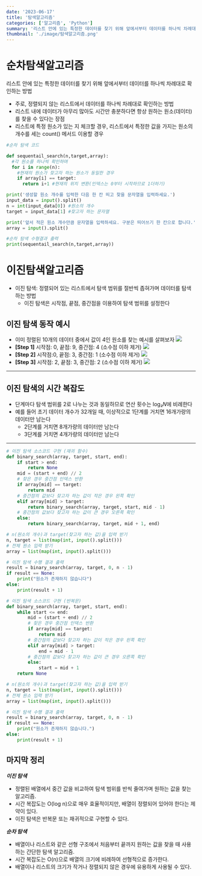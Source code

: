 ```yaml
---
date: '2023-06-17'
title: '탐색알고리즘'
categories: ['알고리즘', 'Python']
summary: '리스트 안에 있는 특정한 데이터를 찾기 위해 앞에서부터 데이터를 하나씩 차례대로 확인하는 방법'
thumbnail: './image/탐색알고리즘.png'
---
```


# 순차탐색알고리즘

리스트 안에 있는 특정한 데이터를 찾기 위해 앞에서부터 데이터를 하나씩 차례대로 확인하는 방법

- 주로, 정렬되지 않는 리스트에서 데이터를 하나씩 차례대로 확인하는 방법
- 리스트 내에 데이터가 아무리 많아도 시간만 충분하다면 항상 원하는 원소(데이터)를 찾을 수 있다는 장점
- 리스트에 특정 원소가 있는 지 체크할 경우, 리스트에서 특정한 값을 가지는 원소의 개수를 세는 count() 메서드 이용할 경우

```python
#순차 탐색 코드

def sequentail_search(n,target,array):
  #각 원소를 하나씩 확인하며
  for i in range(n):
    #현재의 원소가 찾고자 하는 원소가 동일한 경우
    if array[i] == target:
      return i+1 #현재의 위치 변환(인덱스는 0부터 시작하므로 1더하기)

print('생성할 원소 개수를 입력한 다음 한 칸 띄고 찾을 문자열을 입력하세요.')
input_data = input().split()
n = int(input_data[0]) #원소의 개수
target = input_data[1] #찾고자 하는 문자열

print('앞서 적은 원소 개수만큼 문자열을 입력하세요. 구분은 띄어쓰기 한 칸으로 합니다.')
array = input().split()

#순차 탐색 수형결과 출력
print(sequentail_search(n,target,array))
```

# 이진탐색알고리즘

- 이진 탐색: 정렬되어 있는 리스트에서 탐색 범위를 절반씩 좁혀가며 데이터를 탐색하는 방법
  - 이진 탐색은 시작점, 끝점, 중간점을 이용하여 탐색 범위를 설정한다

## 이진 탐색 동작 예시

- 이미 정렬된 10개의 데이터 중에서 값이 4인 원소를 찾는 예시를 살펴보자
  ![](https://velog.velcdn.com/images/minseok0123/post/9ba4721a-c960-4925-97e8-a80eddcc3d55/image.png)
- **[Step 1]** 시작점: 0, 끝점: 9, 중간점: 4 (소수점 이하 제거)
  ![](https://velog.velcdn.com/images/minseok0123/post/9d2823ae-177e-4255-a268-c10f29e78f5a/image.png)
- **[Step 2]** 시작점:0, 끝점: 3, 중간점: 1 (소수점 이하 제거)
  ![](https://velog.velcdn.com/images/minseok0123/post/77cef67b-a7df-427c-99e0-957112c3655f/image.png)
- **[Step 3]** 시작점: 2, 끝점: 3, 중간점: 2 (소수점 이하 제거)
  ![](https://velog.velcdn.com/images/minseok0123/post/b8a1ff21-c596-470b-9264-9bd14ecd401d/image.png)

---

## 이진 탐색의 시간 복잡도

- 단계마다 탐색 범위를 2로 나누는 것과 동일하므로 연산 횟수는 log₂𝑁에 비례한다
- 예를 들어 초기 데이터 개수가 32개일 때, 이상적으로 1단계를 거치면 16개가량의 데이터만 남는다
  - 2단계를 거치면 8개가량의 데이터만 남는다
  - 3단계를 거치면 4개가량의 데이터만 남는다

---

```python
# 이진 탐색 소스코드 구현 (재귀 함수)
def binary_search(array, target, start, end):
    if start > end:
        return None
    mid = (start + end) // 2
    # 찾은 경우 중간점 인덱스 반환
    if array[mid] == target:
        return mid
    # 중간점의 값보다 찾고자 하는 값이 작은 경우 왼쪽 확인
    elif array[mid] > target:
        return binary_search(array, target, start, mid - 1)
    # 중간점의 값보다 찾고자 하는 값이 큰 경우 오른쪽 확인
    else:
        return binary_search(array, target, mid + 1, end)

# n(원소의 개수)과 target(찾고자 하는 값)을 입력 받기
n, target = list(map(int, input().split()))
# 전체 원소 입력 받기
array = list(map(int, input().split()))

# 이진 탐색 수행 결과 출력
result = binary_search(array, target, 0, n - 1)
if result == None:
    print("원소가 존재하지 않습니다")
else:
    print(result + 1)
```

```python
# 이진 탐색 소스코드 구현 (반복문)
def binary_search(array, target, start, end):
    while start <= end:
        mid = (start + end) // 2
        # 찾은 경우 중간점 인덱스 반환
        if array[mid] == target:
            return mid
        # 중간점의 값보다 찾고자 하는 값이 작은 경우 왼쪽 확인
        elif array[mid] > target:
            end = mid - 1
        # 중간점의 값보다 찾고자 하는 값이 큰 경우 오른쪽 확인
        else:
            start = mid + 1
    return None

# n(원소의 개수)과 target(찾고자 하는 값)을 입력 받기
n, target = list(map(int, input().split()))
# 전체 원소 입력 받기
array = list(map(int, input().split()))

# 이진 탐색 수행 결과 출력
result = binary_search(array, target, 0, n - 1)
if result == None:
    print("원소가 존재하지 않습니다.")
else:
    print(result + 1)
```

## 마지막 정리

**_이진 탐색_**

- 정렬된 배열에서 중간 값을 비교하여 탐색 범위를 반씩 줄여가며 원하는 값을 찾는 알고리즘.
- 시간 복잡도는 O(log n)으로 매우 효율적이지만, 배열이 정렬되어 있어야 한다는 제약이 있다.
- 이진 탐색은 반복문 또는 재귀적으로 구현할 수 있다.

_**순차 탐색**_

- 배열이나 리스트와 같은 선형 구조에서 처음부터 끝까지 원하는 값을 찾을 때 사용하는 간단한 탐색 알고리즘.
- 시간 복잡도는 O(n)으로 배열의 크기에 비례하여 선형적으로 증가한다.
- 배열이나 리스트의 크기가 작거나 정렬되지 않은 경우에 유용하게 사용될 수 있다.
